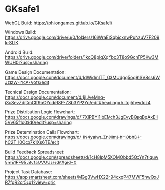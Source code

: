 # GKsafe1
WebGL Build:
https://philongames.github.io/GKsafe1/

Windows Build:
https://drive.google.com/drive/u/0/folders/16iWraErSqbicxnwPuNzuV7F209krSLlK

Android Build:
https://drive.google.com/drive/folders/1kcQ8pIqXqYbc3T8o9GcnTP5Kw3MWUH0r?usp=sharing

Game Design Documentation:
https://docs.google.com/document/d/1dWidmlTT_G3MUdgg5og91SV8ss6WJzlzW-IYcA7Vofs/edit

Tecnical Design Documentation: 
https://docs.google.com/document/d/1jIJveMnq-i3c8evZdjDmClf9bOYcdrR8P-Z8b3YP2Yo/edit#heading=h.itoj5tywdcz4

Prize Distribution Logic Flowchart:
https://docs.google.com/drawings/d/17XlPBYI1ibEMch3JgEvyBQpqBqAxEIl5Vv65f1o09d0/edit?usp=sharing

Prize Determination Calls Flowchart:
https://docs.google.com/drawings/d/11N4yalwt_Zn9llmj-hHObhD4-hC2T_I0Ocb7k1Xs6TE/edit

Build Feedback Spreadsheet:
https://docs.google.com/spreadsheets/d/1cH8IpM5XOMObbd5QxYn7tIquw5mE1FF95JBvfaUVUUs/edit#gid=0

Project Task Database:
https://app.smartsheet.com/sheets/MGg3VwHX22h94cxqP47MWF5hwQxJR7fgR2cr5cg1?view=grid
